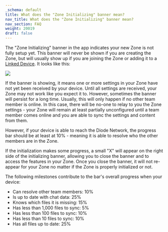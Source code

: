 ```yaml
---
_schema: default
title: What does the "Zone Initializing" banner mean?
nav_title: What does the "Zone Initializing" banner mean?
nav_section: FAQ
weight: 20019
draft: false
---
```

The "Zone Initializing" banner in the app indicates your new Zone is not fully setup yet.  This banner will never be shown if you are creating the Zone, but will usually show up if you are joining the Zone or adding it to a <a href="/docs/using/linked-devices/" target="_blank" rel="noopener">Linked Device</a>.  It looks like this:

![](/uploads/image-99.png)

If the banner is showing, it means one or more settings in your Zone have not yet been received by your device.  Until all settings are received, your Zone may not work like you expect it to. However, sometimes the banner will persist for a long time.  Usually, this will only happen if no other team member is online.  In this case, there will be no-one to relay to you the Zone settings - your Zone will remain at least partially unconfigured until a team member comes online and you are able to sync the settings and content from them.

However, if your device is able to reach the Diode Network, the progress bar should be at least at 10% - meaning it is able to resolve who the other members are in the Zone.

If the initialization makes some progress, a small "X" will appear on the right side of the initializing banner, allowing you to close the banner and to access the features in your Zone.  Once you close the banner, it will not re-appear for your Zone no matter if the Zone is properly initialized or not.

The following milestones contribute to the bar's overall progress when your device:

* Can resolve other team members: 10%
* Is up to date with chat data: 25%
* Knows which files it is missing: 15%
* Has less than 1,000 files to sync: 5%
* Has less than 100 files to sync: 10%
* Has less than 10 files to sync: 10%
* Has all files up to date: 25%